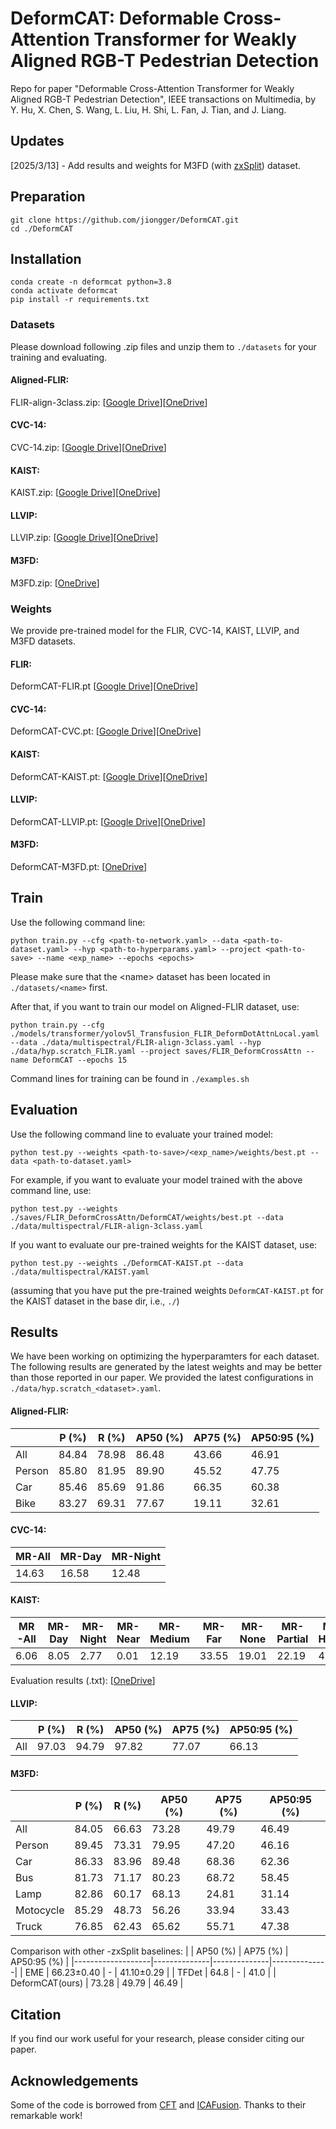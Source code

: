 # DeformCAT: Deformable Cross-Attention Transformer for Weakly Aligned RGB-T Pedestrian Detection

Repo for paper "Deformable Cross-Attention Transformer for Weakly Aligned RGB-T Pedestrian Detection", IEEE transactions on Multimedia, by Y. Hu, X. Chen, S. Wang, L. Liu, H. Shi, L. Fan, J. Tian, and J. Liang.

## Updates
[2025/3/13] - Add results and weights for M3FD (with [zxSplit](https://github.com/XueZ-phd/Efficient-RGB-T-Early-Fusion-Detection)) dataset.

## Preparation

```shell
git clone https://github.com/jiongger/DeformCAT.git
cd ./DeformCAT
```

## Installation

```shell
conda create -n deformcat python=3.8
conda activate deformcat
pip install -r requirements.txt
```

### Datasets

Please download following .zip files and unzip them to ```./datasets``` for your training and evaluating.

#### Aligned-FLIR: 
FLIR-align-3class.zip: [[Google Drive](https://drive.google.com/file/d/1tvS1vDJkKfxhE1F9DPA_hU4_fCIwz-Rk/view?usp=sharing)][[OneDrive](https://1drv.ms/u/s!AgRuCSN9dTG3loxX_WbqwQeLLSAGbw?e=9AWBfK)]

#### CVC-14:
CVC-14.zip: [[Google Drive](https://drive.google.com/file/d/1S1frneQjh7rmR6k2lX-BAhYHyfXBDYbb/view?usp=sharing)][[OneDrive](https://1drv.ms/u/s!AgRuCSN9dTG3loxY2l3mV2pOsKE9xA?e=NlVpQV)]

#### KAIST:
KAIST.zip: [[Google Drive](https://drive.google.com/file/d/16oVUixMBg5nD9cen101n63uz8iG9mvRQ/view?usp=sharing)][[OneDrive](https://1drv.ms/u/s!AgRuCSN9dTG3loxaKpKYdtk-wJ34lQ?e=M41lbw)]

#### LLVIP:
LLVIP.zip: [[Google Drive](https://drive.google.com/file/d/1n4Le8IRxVdjVdIkHMPNp4pBHP9oQRxG2/view?usp=sharing)][[OneDrive](https://1drv.ms/u/s!AgRuCSN9dTG3loxZKnYoYm299exzcw?e=7eIPqb)]

#### M3FD:
M3FD.zip: [[OneDrive](https://1drv.ms/u/c/b731757d23096e04/EYK3jqQuFRpBr-72ZYhWLswB3flXgW-LHvVUhYc9_sbISA?e=SyJ9VW)]

### Weights

We provide pre-trained model for the FLIR, CVC-14, KAIST, LLVIP, and M3FD datasets.

#### FLIR:
DeformCAT-FLIR.pt [[Google Drive](https://drive.google.com/file/d/1vK2OxUdWEEdimB5_5m2nuA25firHH7Lm/view?usp=sharing)][[OneDrive](https://1drv.ms/u/s!AgRuCSN9dTG3lo0gSlKGKOvdeCXCMQ?e=wqkINJ)]

#### CVC-14:
DeformCAT-CVC.pt: [[Google Drive](https://drive.google.com/file/d/1CVQVMt5z_R_0MhRSBEDZ6x_r0Oa8-RmC/view?usp=sharing)][[OneDrive](https://1drv.ms/u/s!AgRuCSN9dTG3lo0ZNAeduk0fL49Vgg?e=R6Xls4)]

#### KAIST:
DeformCAT-KAIST.pt: [[Google Drive](https://drive.google.com/file/d/14QhME0rOiS63c29U4oFFXKDalX0VtS2_/view?usp=sharing)][[OneDrive](https://1drv.ms/u/s!AgRuCSN9dTG3lo0YFixGiTn0FPG94A?e=NIkv1v)]

#### LLVIP:
DeformCAT-LLVIP.pt: [[Google Drive](https://drive.google.com/file/d/1xM5wEzp0-l12sj7c0TfEOaoS9bz_eQZa/view?usp=sharing)][[OneDrive](https://1drv.ms/u/s!AgRuCSN9dTG3lo07ylGvQcdKjhe33g?e=bELkn3)]

#### M3FD:
DeformCAT-M3FD.pt: [[OneDrive](https://1drv.ms/u/c/b731757d23096e04/EejDSlL0WhxGq-cK-44BRQsB2ziBlk-NiAp3V4FmsFJsPw?e=Sb4uKx)]

## Train

Use the following command line:
```shell
python train.py --cfg <path-to-network.yaml> --data <path-to-dataset.yaml> --hyp <path-to-hyperparams.yaml> --project <path-to-save> --name <exp_name> --epochs <epochs>
```

Please make sure that the \<name\> dataset has been located in `./datasets/<name>` first. 

After that, if you want to train our model on Aligned-FLIR dataset, use:
```shell
python train.py --cfg ./models/transformer/yolov5l_Transfusion_FLIR_DeformDotAttnLocal.yaml --data ./data/multispectral/FLIR-align-3class.yaml --hyp ./data/hyp.scratch_FLIR.yaml --project saves/FLIR_DeformCrossAttn --name DeformCAT --epochs 15
```

Command lines for training can be found in `./examples.sh`

## Evaluation
Use the following command line to evaluate your trained model:
```shell
python test.py --weights <path-to-save>/<exp_name>/weights/best.pt --data <path-to-dataset.yaml>
```
For example, if you want to evaluate your model trained with the above command line, use:
```shell
python test.py --weights ./saves/FLIR_DeformCrossAttn/DeformCAT/weights/best.pt --data ./data/multispectral/FLIR-align-3class.yaml
```

If you want to evaluate our pre-trained weights for the KAIST dataset, use:
```shell
python test.py --weights ./DeformCAT-KAIST.pt --data ./data/multispectral/KAIST.yaml
```
(assuming that you have put the pre-trained weights `DeformCAT-KAIST.pt` for the KAIST dataset in the base dir, i.e., `./`)

## Results

We have been working on optimizing the hyperparamters for each dataset. The following results are generated by the latest weights and may be better than those reported in our paper. We provided the latest configurations in `./data/hyp.scratch_<dataset>.yaml`.

#### Aligned-FLIR:

|               | P (%)        | R (%)        | AP50 (%)     | AP75 (%)     | AP50:95 (%)  |
|---------------|--------------|--------------|--------------|--------------|--------------|
|     All       |     84.84    |     78.98    |     86.48    |     43.66    |     46.91    |
|     Person    |     85.80    |     81.95    |     89.90    |     45.52    |     47.75    |
|     Car       |     85.46    |     85.69    |     91.86    |     66.35    |     60.38    |
|     Bike      |     83.27    |     69.31    |     77.67    |     19.11    |     32.61    |

#### CVC-14:

|     MR-All     |     MR-Day     |     MR-Night     |
|-------------|-------------|--------------|
|    14.63    |    16.58    |    12.48     |

#### KAIST:

|     MR-All     |     MR-Day     |     MR-Night     |    MR-Near    |     MR-Medium    |     MR-Far      |     MR-None     |     MR-Partial    |     MR-Heavy    |
|-------------|-------------|--------------|-------------|---------------|--------------|--------------|----------------|--------------|
|     6.06    |     8.05    |     2.77     |     0.01    |     12.19     |     33.55    |     19.01    |     22.19      |     45.48    |
Evaluation results (.txt): [[OneDrive](https://1drv.ms/u/c/b731757d23096e04/EUyBZVGP3XdAmCDtWqMv3-EBjnJqi3sc553Det4B6fPGfQ)]

#### LLVIP:

|               | P (%)        | R (%)        | AP50 (%)     | AP75 (%)     | AP50:95 (%)  |
|---------------|--------------|--------------|--------------|--------------|--------------|
|     All       |     97.03    |     94.79    |     97.82    |     77.07    |     66.13    |

#### M3FD:

|               | P (%)        | R (%)        | AP50 (%)     | AP75 (%)     | AP50:95 (%)  |
|---------------|--------------|--------------|--------------|--------------|--------------|
|     All       |     84.05    |     66.63    |     73.28    |     49.79    |     46.49    |
|     Person    |     89.45    |     73.31    |     79.95    |     47.20    |     46.16    |
|     Car       |     86.33    |     83.96    |     89.48    |     68.36    |     62.36    |
|     Bus       |     81.73    |     71.17    |     80.23    |     68.72    |     58.45    |
|     Lamp      |     82.86    |     60.17    |     68.13    |     24.81    |     31.14    |
|     Motocycle |     85.29    |     48.73    |     56.26    |     33.94    |     33.43    |
|     Truck     |     76.85    |     62.43    |     65.62    |     55.71    |     47.38    |

Comparison with other -zxSplit baselines:
|                   | AP50 (%)     | AP75 (%)     | AP50:95 (%)  |
|-------------------|--------------|--------------|--------------|
|        EME        |  66.23±0.40  |     -        |  41.10±0.29  |
|       TFDet       |     64.8     |     -        |     41.0     |
|  DeformCAT(ours)  |     73.28    |     49.79    |     46.49    |


## Citation
If you find our work useful for your research, please consider citing our paper.

## Acknowledgements
Some of the code is borrowed from [CFT](https://github.com/DocF/multispectral-object-detection) and [ICAFusion](https://github.com/chanchanchan97/ICAFusion). Thanks to their remarkable work!
